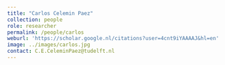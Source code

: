 ```yaml
---
title: "Carlos Celemin Paez"
collection: people
role: researcher
permalink: /people/carlos
weburl: 'https://scholar.google.nl/citations?user=4cnt9iYAAAAJ&hl=en'
image: ../images/carlos.jpg
contact: C.E.CeleminPaez@tudelft.nl
---
```

